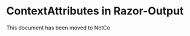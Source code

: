 
# ContextAttributes in Razor-Output

This document has been moved to NetCo[](xref:NetCode.Razor.ContextAttributes)